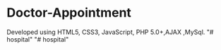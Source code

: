 # Doctor-Appointment
Developed using HTML5, CSS3, JavaScript, PHP 5.0+,AJAX ,MySql.
"# hospital" 
"# hospital" 
